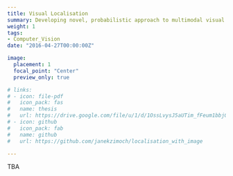 ```yaml
---
title: Visual Localisation
summary: Developing novel, probabilistic approach to multimodal visual localisation.  
weight: 1
tags:
- Computer_Vision
date: "2016-04-27T00:00:00Z"

image:
  placement: 1
  focal_point: "Center"
  preview_only: true

# links:
# - icon: file-pdf
#   icon_pack: fas
#   name: thesis
#   url: https://drive.google.com/file/u/1/d/1OssLvysJ5aUTim_fFeum1bbjGFs-lpnu/view?usp=sharing
# - icon: github
#   icon_pack: fab
#   name: github
#   url: https://github.com/janekzimoch/localisation_with_image

---
```


TBA

